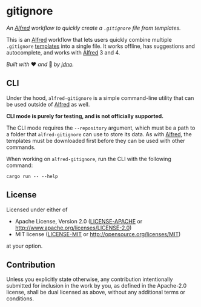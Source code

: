 # gitignore

_An [Alfred] workflow to quickly create a `.gitignore` file from templates._

This is an [Alfred] workflow that lets users quickly combine multiple
`.gitignore` [templates] into a single file. It works offline, has suggestions
and autocomplete, and works with [Alfred] 3 and 4.

_Built with_ ❤️ _and_ 🦀 _by [jdno]._

## CLI

Under the hood, `alfred-gitignore` is a simple command-line utility that can be
used outside of [Alfred] as well.

**CLI mode is purely for testing, and is not officially supported.**

The CLI mode requires the `--repository` argument, which must be a path to a
folder that `alfred-gitignore` can use to store its data. As with [Alfred], the
templates must be downloaded first before they can be used with other commands.

When working on `alfred-gitignore`, run the CLI with the following command:

    cargo run -- --help

## License

Licensed under either of

- Apache License, Version 2.0 ([LICENSE-APACHE](LICENSE-APACHE) or <http://www.apache.org/licenses/LICENSE-2.0>)
- MIT license ([LICENSE-MIT](LICENSE-MIT) or <http://opensource.org/licenses/MIT>)

at your option.

## Contribution

Unless you explicitly state otherwise, any contribution intentionally submitted
for inclusion in the work by you, as defined in the Apache-2.0 license, shall be
dual licensed as above, without any additional terms or conditions.

[alfred]: https://www.alfredapp.com
[jdno]: https://github.com/jdno
[rust]: https://rust-lang.org
[templates]: https://github.com/github/gitignore
